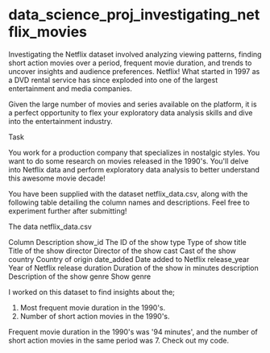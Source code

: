 # data_science_proj_investigating_netflix_movies
Investigating the Netflix dataset involved analyzing viewing patterns, finding short action movies over a period, frequent movie duration, and trends to uncover insights and audience preferences.
Netflix! What started in 1997 as a DVD rental service has since exploded into one of the largest entertainment and media companies.

Given the large number of movies and series available on the platform, it is a perfect opportunity to flex your exploratory data analysis skills and dive into the entertainment industry.


Task

You work for a production company that specializes in nostalgic styles. You want to do some research on movies released in the 1990's. You'll delve into Netflix data and perform exploratory data analysis to better understand this awesome movie decade!

You have been supplied with the dataset netflix_data.csv, along with the following table detailing the column names and descriptions. Feel free to experiment further after submitting!

The data
netflix_data.csv


Column             	Description
show_id	             The ID of the show
type	              Type of show
title              	Title of the show
director	          Director of the show
cast	              Cast of the show
country	            Country of origin
date_added	        Date added to Netflix
release_year	      Year of Netflix release
duration	          Duration of the show in minutes
description	        Description of the show
genre	              Show genre

I worked on this dataset to find insights about the;
1. Most frequent movie duration in the 1990's.
2.  Number of short action movies in the 1990's.

   Frequent movie duration in the 1990's was '94 minutes', and the number of short action movies in the same period was 7. Check out my code.
